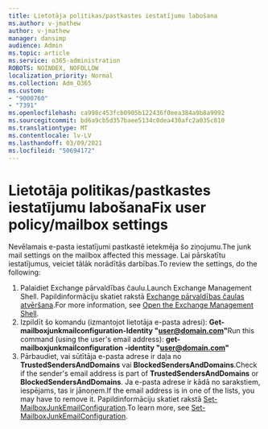 ```yaml
---
title: Lietotāja politikas/pastkastes iestatījumu labošana
ms.author: v-jmathew
author: v-jmathew
manager: dansimp
audience: Admin
ms.topic: article
ms.service: o365-administration
ROBOTS: NOINDEX, NOFOLLOW
localization_priority: Normal
ms.collection: Adm_O365
ms.custom:
- "9000760"
- "7391"
ms.openlocfilehash: ca998c453fcb0905b122436f0eea384a9b8a9992
ms.sourcegitcommit: bd6a9cb5d357baee5134c0dea430afc2a035c810
ms.translationtype: MT
ms.contentlocale: lv-LV
ms.lasthandoff: 03/09/2021
ms.locfileid: "50694172"
---
```

# <a name="fix-user-policymailbox-settings"></a><span data-ttu-id="94164-102">Lietotāja politikas/pastkastes iestatījumu labošana</span><span class="sxs-lookup"><span data-stu-id="94164-102">Fix user policy/mailbox settings</span></span>

<span data-ttu-id="94164-103">Nevēlamais e-pasta iestatījumi pastkastē ietekmēja šo ziņojumu.</span><span class="sxs-lookup"><span data-stu-id="94164-103">The junk mail settings on the mailbox affected this message.</span></span> <span data-ttu-id="94164-104">Lai pārskatītu iestatījumus, veiciet tālāk norādītās darbības.</span><span class="sxs-lookup"><span data-stu-id="94164-104">To review the settings, do the following:</span></span>

1. <span data-ttu-id="94164-105">Palaidiet Exchange pārvaldības čaulu.</span><span class="sxs-lookup"><span data-stu-id="94164-105">Launch Exchange Management Shell.</span></span> <span data-ttu-id="94164-106">Papildinformāciju skatiet rakstā [Exchange pārvaldības čaulas atvēršana](https://go.microsoft.com/fwlink/?linkid=2101432).</span><span class="sxs-lookup"><span data-stu-id="94164-106">For more information, see [Open the Exchange Management Shell](https://go.microsoft.com/fwlink/?linkid=2101432).</span></span>
2. <span data-ttu-id="94164-107">Izpildīt šo komandu (izmantojot lietotāja e-pasta adresi):  **Get-mailboxjunkmailconfiguration-Identity "user@domain.com"**</span><span class="sxs-lookup"><span data-stu-id="94164-107">Run this command (using the user's email address):  **get-mailboxjunkmailconfiguration -identity "user@domain.com"**</span></span>
3. <span data-ttu-id="94164-108">Pārbaudiet, vai sūtītāja e-pasta adrese ir daļa no **TrustedSendersAndDomains** vai **BlockedSendersAndDomains**.</span><span class="sxs-lookup"><span data-stu-id="94164-108">Check if the sender's email address is part of **TrustedSendersAndDomains** or **BlockedSendersAndDomains**.</span></span> <span data-ttu-id="94164-109">Ja e-pasta adrese ir kādā no sarakstiem, iespējams, tas ir jānoņem.</span><span class="sxs-lookup"><span data-stu-id="94164-109">If the email address is in one of the lists, you may have to remove it.</span></span> <span data-ttu-id="94164-110">Papildinformāciju skatiet rakstā [Set-MailboxJunkEmailConfiguration](https://go.microsoft.com/fwlink/?linkid=2101047).</span><span class="sxs-lookup"><span data-stu-id="94164-110">To learn more, see [Set-MailboxJunkEmailConfiguration](https://go.microsoft.com/fwlink/?linkid=2101047).</span></span>
